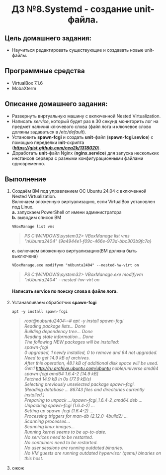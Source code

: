 <h1 align="center">ДЗ №8.Systemd - создание unit-файла.</h1>

## Цель домашнего задания:
+ Научиться редактировать существующие и создавать новые unit-файлы.
## Программные средства
+ VirtualBox 7.1.6
+ MobaXterm
## Описание домашнего задания:
   + Развернуть виртуальную машину с включенной Nested Virtualization.
   + Написать *service*, который будет раз в 30 секунд мониторить лог на предмет наличия ключевого слова (файл лога и ключевое слово должны задаваться в */etc/default*).
   + Установить **spawn-fcgi** и создать **unit**-файл (**spawn-fcgi.sevice**) с помощью переделки **init**-скрипта (***https://gist.github.com/cea2k/1318020***).
   + Доработать **unit**-файл Nginx (**nginx.service**) для запуска нескольких инстансов сервера с разными конфигурационными файлами одновременно.

## Выполнение
1. Создаём ВМ под управлением ОС Ubuntu 24.04 с включенной Nested Virtualization.   
   Включаем вложенную виртуализацию, если VirtualBox установлен под Linux.   
   **a.** запускаем PowerShell от имени администратора       
   **b.** выводим список ВМ      
      ```
      VBoxManage list vms
      ```
      >*PS C:\WINDOWS\system32> VBoxManage list vms   
"nUbunta2404" {9a4944e1-f09c-466e-973d-bbc303b9fc7a}*   
      
   **c.** включаем вложенную виртуализацию(ВМ должна быть выключена)    
      ```
      VBoxManage.exe modifyvm "nUbunta2404" --nested-hw-virt on
      ```
      >*PS C:\WINDOWS\system32> VBoxManage.exe modifyvm "nUbunta2404" --nested-hw-virt on*
   #### Написать service по поиску слова в файле лога.      
2. Устанавливаем обработчик **spawn-fcgi**
   ```
   apt -y install spawn-fcgi
   ```
   >*root@nubuntu2404:~# apt -y install spawn-fcgi   
Reading package lists... Done   
Building dependency tree... Done   
Reading state information... Done   
The following NEW packages will be installed:   
  spawn-fcgi   
0 upgraded, 1 newly installed, 0 to remove and 64 not upgraded.   
Need to get 14.9 kB of archives.   
After this operation, 48.1 kB of additional disk space will be used.   
Get:1 http://ru.archive.ubuntu.com/ubuntu noble/universe amd64 spawn-fcgi amd64 1.6.4-2 [14.9 kB]    
Fetched 14.9 kB in 0s (77.9 kB/s)    
Selecting previously unselected package spawn-fcgi.    
(Reading database ... 86743 files and directories currently installed.)    
Preparing to unpack .../spawn-fcgi_1.6.4-2_amd64.deb ...    
Unpacking spawn-fcgi (1.6.4-2) ...    
Setting up spawn-fcgi (1.6.4-2) ...    
Processing triggers for man-db (2.12.0-4build2) ...    
Scanning processes...     
Scanning linux images...    
Running kernel seems to be up-to-date.     
No services need to be restarted.     
No containers need to be restarted.    
No user sessions are running outdated binaries.    
No VM guests are running outdated hypervisor (qemu) binaries on this host.*    

   


3. ожож

